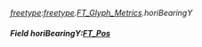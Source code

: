 _[freetype](../../modules/freetype/freetype-module.md):[freetype](../../modules/freetype/freetype-module.md).[FT\_Glyph\_Metrics](../../modules/freetype/freetype-ft_glyph_metrics.md).horiBearingY_
##### Field horiBearingY:[FT_Pos](../../modules/freetype/freetype-ft_pos.md)
